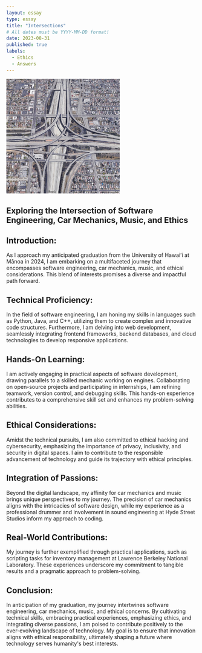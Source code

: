 ```yaml
---
layout: essay
type: essay
title: "Intersections"
# All dates must be YYYY-MM-DD format!
date: 2023-08-31
published: true
labels:
  - Ethics
  - Answers
---
```


<img width="300px" class="rounded float-start pe-4" src="../img/smart-questions/intersect.jpeg">

## Exploring the Intersection of Software Engineering, Car Mechanics, Music, and Ethics



## Introduction:
As I approach my anticipated graduation from the University of Hawaiʻi at Mānoa in 2024, I am embarking on a multifaceted journey that encompasses software engineering, car mechanics, music, and ethical considerations. This blend of interests promises a diverse and impactful path forward.

## Technical Proficiency:
In the field of software engineering, I am honing my skills in languages such as Python, Java, and C++, utilizing them to create complex and innovative code structures. Furthermore, I am delving into web development, seamlessly integrating frontend frameworks, backend databases, and cloud technologies to develop responsive applications.

## Hands-On Learning:
I am actively engaging in practical aspects of software development, drawing parallels to a skilled mechanic working on engines. Collaborating on open-source projects and participating in internships, I am refining teamwork, version control, and debugging skills. This hands-on experience contributes to a comprehensive skill set and enhances my problem-solving abilities.

## Ethical Considerations:
Amidst the technical pursuits, I am also committed to ethical hacking and cybersecurity, emphasizing the importance of privacy, inclusivity, and security in digital spaces. I aim to contribute to the responsible advancement of technology and guide its trajectory with ethical principles.

## Integration of Passions:
Beyond the digital landscape, my affinity for car mechanics and music brings unique perspectives to my journey. The precision of car mechanics aligns with the intricacies of software design, while my experience as a professional drummer and involvement in sound engineering at Hyde Street Studios inform my approach to coding.

## Real-World Contributions:
My journey is further exemplified through practical applications, such as scripting tasks for inventory management at Lawrence Berkeley National Laboratory. These experiences underscore my commitment to tangible results and a pragmatic approach to problem-solving.

## Conclusion:
In anticipation of my graduation, my journey intertwines software engineering, car mechanics, music, and ethical concerns. By cultivating technical skills, embracing practical experiences, emphasizing ethics, and integrating diverse passions, I am poised to contribute positively to the ever-evolving landscape of technology. My goal is to ensure that innovation aligns with ethical responsibility, ultimately shaping a future where technology serves humanity's best interests.

